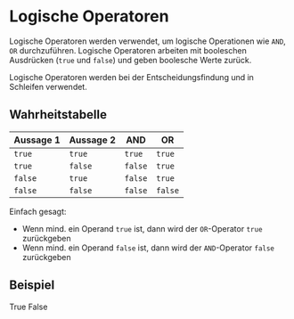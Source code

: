 # Logische Operatoren

Logische Operatoren werden verwendet, um logische Operationen wie `AND`, `OR` durchzuführen. Logische Operatoren arbeiten mit booleschen
Ausdrücken (`true`
und `false`) und geben boolesche Werte zurück.

Logische Operatoren werden bei der Entscheidungsfindung und in Schleifen verwendet.

## Wahrheitstabelle

| Aussage 1 | Aussage 2 | AND     | OR      |
|-----------|-----------|---------|---------|
| `true`    | `true`    | `true`  | `true`  |
| `true`    | `false`   | `false` | `true`  |
| `false`   | `true`    | `false` | `true`  |
| `false`   | `false`   | `false` | `false` |

Einfach gesagt:

- Wenn mind. ein Operand `true` ist, dann wird der `OR`-Operator `true` zurückgeben
- Wenn mind. ein Operand `false` ist, dann wird der `AND`-Operator `false` zurückgeben

## Beispiel

<tabs>
    <tab title="C#">
        <code-block lang="c#" src="logical.cs" /> 
    </tab>
    <tab title="Output">
        <code-block lang="c#">
            True
            False
        </code-block>
    </tab>
</tabs>